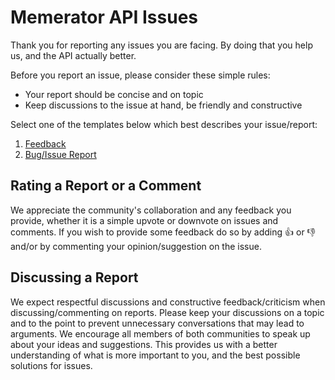 # Memerator API Issues

Thank you for reporting any issues you are facing. By doing that you help us, and the API actually better.

Before you report an issue, please consider these simple rules:

- Your report should be concise and on topic
- Keep discussions to the issue at hand, be friendly and constructive

Select one of the templates below which best describes your issue/report:

1. [Feedback](https://github.com/Memerator/API/issues/new?template=feature_request.md)
2. [Bug/Issue Report](https://github.com/Memerator/API/issues/new?template=bug_report.md)

## Rating a Report or a Comment

We appreciate the community's collaboration and any feedback you provide, whether it is a simple upvote or downvote on issues and comments.
If you wish to provide some feedback do so by adding :thumbsup: or :thumbsdown: and/or by commenting your opinion/suggestion on the issue.

## Discussing a Report

We expect respectful discussions and constructive feedback/criticism when discussing/commenting on reports. Please keep your discussions on a topic and to the point to prevent unnecessary conversations that may lead to arguments.
We encourage all members of both communities to speak up about your ideas and suggestions. This provides us with a better understanding of what is more important to you, and the best possible solutions for issues.
